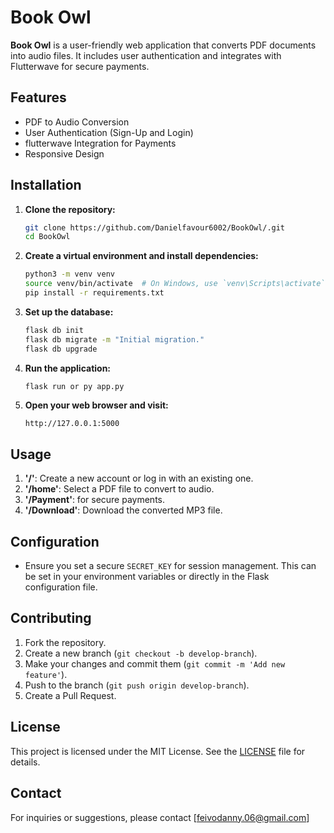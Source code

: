 # Book Owl

**Book Owl** is a user-friendly web application that converts PDF documents into audio files. It includes user authentication and integrates with Flutterwave for secure payments.

## Features

- PDF to Audio Conversion
- User Authentication (Sign-Up and Login)
- flutterwave Integration for Payments
- Responsive Design

## Installation

1. **Clone the repository:**
    ```bash
    git clone https://github.com/Danielfavour6002/BookOwl/.git
    cd BookOwl
    ```

2. **Create a virtual environment and install dependencies:**
    ```bash
    python3 -m venv venv
    source venv/bin/activate  # On Windows, use `venv\Scripts\activate`
    pip install -r requirements.txt
    ```

3. **Set up the database:**
    ```bash
    flask db init
    flask db migrate -m "Initial migration."
    flask db upgrade
    ```

4. **Run the application:**
    ```bash
    flask run or py app.py
    ```

5. **Open your web browser and visit:**
    ```
    http://127.0.0.1:5000
    ```

## Usage

1. **'/'**: Create a new account or log in with an existing one.
2. **'/home'**: Select a PDF file to convert to audio.
3. **'/Payment'**: for secure payments.
4. **'/Download<filename>'**: Download the converted MP3 file.

## Configuration

- Ensure you set a secure `SECRET_KEY` for session management. This can be set in your environment variables or directly in the Flask configuration file.

## Contributing

1. Fork the repository.
2. Create a new branch (`git checkout -b develop-branch`).
3. Make your changes and commit them (`git commit -m 'Add new feature'`).
4. Push to the branch (`git push origin develop-branch`).
5. Create a Pull Request.

## License

This project is licensed under the MIT License. See the [LICENSE](LICENSE) file for details.

## Contact

For inquiries or suggestions, please contact [feivodanny.06@gmail.com]

